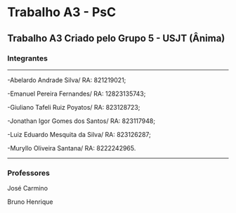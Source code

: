 # Trabalho A3 - PsC

## Trabalho A3 Criado pelo Grupo 5 - USJT (Ânima)

### Integrantes
***
-Abelardo Andrade Silva/ RA: 821219021; 

-Emanuel Pereira Fernandes/ RA: 12823135743; 

-Giuliano Tafeli Ruiz Poyatos/ RA: 823128723; 

-Jonathan Igor Gomes dos Santos/ RA: 823117948; 

-Luiz Eduardo Mesquita da Silva/ RA: 823126287; 

-Muryllo Oliveira Santana/ RA: 8222242965.   
***
### Professores

José Carmino

Bruno Henrique
